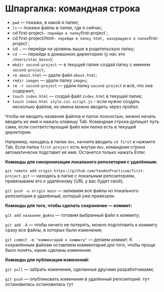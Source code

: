 # Шпаргалка: командная строка
 - `pwd` — покажи, в какой я папке; 
 - `ls` — покажи файлы в папке, где я сейчас; 
 - cd first-project` — перейди в папку `first-project`; 
 - cd first-project/html` — перейди в папку html, находящуюся в папке `first-project`;
 - cd .. — перейди на уровень выше в родительскую папку; 
 - `cd ~` — перейди в домашнюю директорию (у нас это `/Users/stas_basov`); 
 - `mkdir second-project` — в текущей папке создай папку с именем `second-project`; 
 - `rm about.html` — удали файл `about.html`; 
 - `rmdir images` — удали папку `images`; 
 - `rm -r second-project` — удали папку `second-project` и всё, что она содержит; 
 - `touch index.html` — создай файл `index.html` в текущей папке; 
 - `touch index.html style.css script.js` - если нужно создать несколько файлов, их имена можно вводить через пробел.

Чтобы не вводить названия файлов и папок полностью, можно начать вводить их имя и нажать клавишу Tab. Командная строка допишет путь сама, если соответствующий файл или папка есть в текущей директории.

Например, находясь в папке `dev`, начните вводить `cd first` и нажмите Tab. Если папка `first-project` есть внутри `dev`, командная строка автоматически подставит её имя. Останется только нажать Enter.


**Команды для синхронизации локального репозитория с удалённым:**

`git remote add origin https://github.com/YandexPracticum/first-project.git` — находясь в папке с локальным репозиторием, привязываем его к удалённому (URL у вас будет свой);

`git push -u origin main` — заливаем все файлы из локального репозитория в удалённый, который уже привязали.

**Команды для того, чтобы сделать сохранение — коммит:**

`git add название_файла` — готовим выбранный файл к коммиту;

`git add -A` — чтобы ничего не потерять, можно подготовить к коммиту сразу все файлы, в которых были изменения;

`git commit -m "комментарий к коммиту"` — делаем коммит. К сохранённым файлам оставляем комментарий для того, чтобы проще было понять, какие сделаны изменения.

**Команды для публикации изменений:**

`git pull` — забрать изменения, сделанные другими разработчиками;

`git push` — опубликовать изменения в удалённый репозиторий.
тут остановилась
остановилась тут

